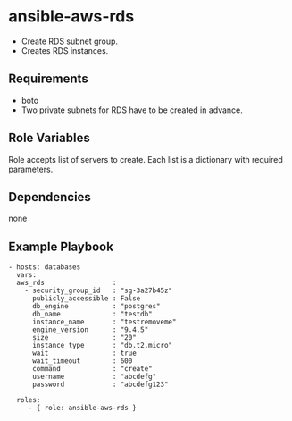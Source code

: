 ansible-aws-rds
=========

* Create RDS subnet group. 
* Creates RDS instances.


Requirements
------------

* boto
* Two private subnets for RDS have to be created in advance. 

Role Variables
--------------

Role accepts list of servers to create. Each list is a dictionary with required parameters.

Dependencies
------------

none

Example Playbook
----------------

    - hosts: databases
      vars:
      aws_rds                 :
        - security_group_id   : "sg-3a27b45z"
          publicly_accessible : False
          db_engine           : "postgres"
          db_name             : "testdb"
          instance_name       : "testremoveme"
          engine_version      : "9.4.5"
          size                : "20"
          instance_type       : "db.t2.micro"
          wait                : true
          wait_timeout        : 600
          command             : "create"
          username            : "abcdefg"
          password            : "abcdefg123"

      roles:
         - { role: ansible-aws-rds }


